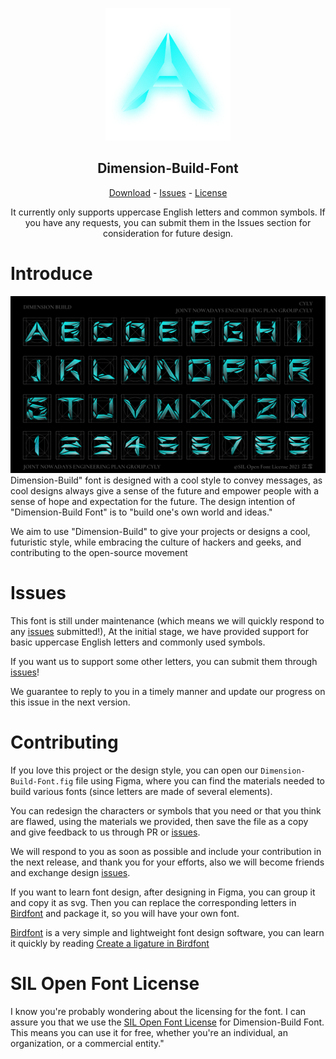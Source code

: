 <p align="center">
  <img src="logo.png" width="200">
  <h2 align="center">Dimension-Build-Font</h2>
  <div align="center">
    <a href="https://github.com/Jiangxue-team/Dimension-Build-Font/releases">Download</a> - 
    <a href="https://github.com/Jiangxue-team/Dimension-Build-Font/issues">Issues</a> - 
    <a href="">License</a>
  </div>
  <p align="center">It currently only supports uppercase English letters and common symbols. If you have any requests, you can submit them in the Issues section for consideration for future design.</p>
</p>

# Introduce
![](overviewpng.png)
Dimension-Build" font is designed with a cool style to convey messages, as cool designs always give a sense of the future and empower people with a sense of hope and expectation for the future. The design intention of "Dimension-Build Font" is to "build one's own world and ideas." 

We aim to use "Dimension-Build" to give your projects or designs a cool, futuristic style, while embracing the culture of hackers and geeks, and contributing to the open-source movement

# Issues
This font is still under maintenance (which means we will quickly respond to any [issues](https://github.com/Jiangxue-team/Dimension-Build-Font/issues) submitted!), At the initial stage, we have provided support for basic uppercase English letters and commonly used symbols. 

If you want us to support some other letters, you can submit them through [issues](https://github.com/Jiangxue-team/Dimension-Build-Font/issues)!

We guarantee to reply to you in a timely manner and update our progress on this issue in the next version.

# Contributing
If you love this project or the design style, you can open our `Dimension-Build-Font.fig` file using Figma, where you can find the materials needed to build various fonts (since letters are made of several elements).

You can redesign the characters or symbols that you need or that you think are flawed, using the materials we provided, then save the file as a copy and give feedback to us through PR or [issues](https://github.com/Jiangxue-team/Dimension-Build-Font/issues).

We will respond to you as soon as possible and include your contribution in the next release, and thank you for your efforts, also we will become friends and exchange design [issues](https://github.com/Jiangxue-team/Dimension-Build-Font/issues).

If you want to learn font design, after designing in Figma, you can group it and copy it as svg. Then you can replace the corresponding letters in [Birdfont](https://birdfont.org/) and package it, so you will have your own font.

[Birdfont](https://birdfont.org/) is a very simple and lightweight font design software, you can learn it quickly by reading [Create a ligature in Birdfont](https://youtu.be/S6rsphadADY)

# SIL Open Font License
I know you're probably wondering about the licensing for the font. I can assure you that we use the [SIL Open Font License](https://scripts.sil.org/cms/scripts/page.php?site_id=nrsi&id=OFL) for Dimension-Build Font. This means you can use it for free, whether you're an individual, an organization, or a commercial entity."

